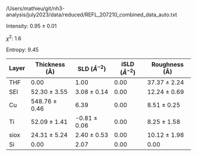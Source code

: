 /Users/mathieu/git/nh3-analysis/july2023/data/reduced/REFL_207210_combined_data_auto.txt

Intensity: 0.95 ± 0.01

$\chi^2$:  1.6

Entropy: 9.45

| Layer | Thickness (Å) | SLD ($Å^{-2}$) | iSLD ($Å^{-2}$) | Roughness (Å) |
| --- | --- | --- | --- | --- |
|                  THF | 0.00 | 1.00 | 0.00 | 37.37 ± 2.24 |
|                  SEI | 52.30 ± 3.55 | 3.08 ± 0.14 | 0.00 | 12.24 ± 0.69 |
|                   Cu | 548.76 ± 0.46 | 6.39 | 0.00 | 8.51 ± 0.25 |
|                   Ti | 52.09 ± 1.41 | -0.81 ± 0.06 | 0.00 | 8.25 ± 1.58 |
|                 siox | 24.31 ± 5.24 | 2.40 ± 0.53 | 0.00 | 10.12 ± 1.98 |
|                   Si | 0.00 | 2.07 | 0.00 | 0.00 |
